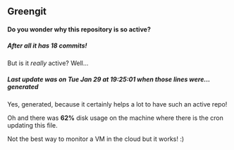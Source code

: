 ## Greengit

#### Do you wonder why this repository is so active?

##### After all it has 18 commits!

But is it *really* active? Well...

##### Last update was on Tue Jan 29 at 19:25:01 when those lines were... generated

Yes, generated, because it certainly helps a lot to have such an active repo!

Oh and there was **62%** disk usage on the machine
where there is the cron updating this file.

Not the best way to monitor a VM in the cloud but it works! :)
